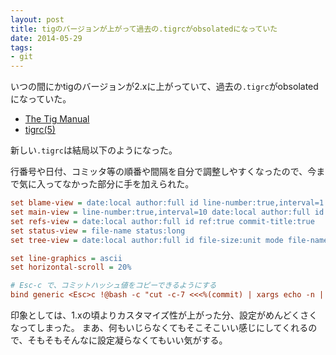 ```yaml
---
layout: post
title: tigのバージョンが上がって過去の.tigrcがobsolatedになっていた
date: 2014-05-29
tags: 
- git
---
```

いつの間にかtigのバージョンが2.xに上がっていて、過去の`.tigrc`がobsolatedになっていた。

 - [The Tig Manual](http://jonas.nitro.dk/tig/manual.html)
 - [tigrc(5)](http://jonas.nitro.dk/tig/tigrc.5.html)

新しい`.tigrc`は結局以下のようになった。

行番号や日付、コミッタ等の順番や間隔を自分で調整しやすくなったので、今まで気に入ってなかった部分に手を加えられた。

```ini
set blame-view = date:local author:full id line-number:true,interval=1 text
set main-view = line-number:true,interval=10 date:local author:full id commit-title:true,graph=true,refs=true
set refs-view = date:local author:full id ref:true commit-title:true
set status-view = file-name status:long
set tree-view = date:local author:full id file-size:unit mode file-name

set line-graphics = ascii
set horizontal-scroll = 20%

# Esc-c で、コミットハッシュ値をコピーできるようにする
bind generic <Esc>c !@bash -c "cut -c-7 <<<%(commit) | xargs echo -n | pbcopy"
```

印象としては、1.xの頃よりカスタマイズ性が上がった分、設定がめんどくさくなってしまった。
まあ、何もいじらなくてもそこそこいい感じにしてくれるので、そもそもそんなに設定凝らなくてもいい気がする。
